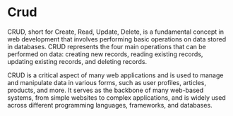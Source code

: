 # Crud

CRUD, short for Create, Read, Update, Delete, is a fundamental concept in web development that involves performing basic operations on data stored in databases. CRUD represents the four main operations that can be performed on data: creating new records, reading existing records, updating existing records, and deleting records.

CRUD is a critical aspect of many web applications and is used to manage and manipulate data in various forms, such as user profiles, articles, products, and more. It serves as the backbone of many web-based systems, from simple websites to complex applications, and is widely used across different programming languages, frameworks, and databases.

